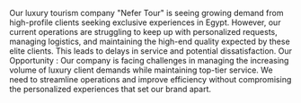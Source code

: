 Our luxury tourism company "Nefer Tour" is seeing growing demand from high-profile clients seeking exclusive experiences in Egypt. However, our current operations are struggling to keep up with personalized requests, managing logistics, and maintaining the high-end quality expected by these elite clients. This leads to delays in service and potential dissatisfaction.
Our Opportunity : Our company is facing challenges in managing the increasing volume of luxury client demands while maintaining top-tier service. We need to streamline operations and improve efficiency without compromising the personalized experiences that set our brand apart.
